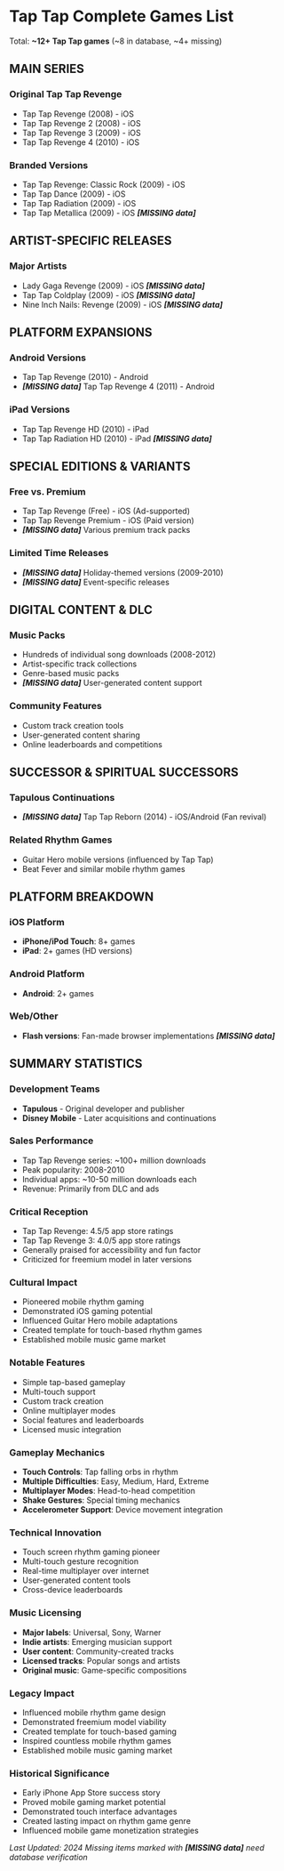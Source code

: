 # Tap Tap Complete Games List

Total: **~12+ Tap Tap games** (~8 in database, ~4+ missing)

## MAIN SERIES

### Original Tap Tap Revenge
- Tap Tap Revenge (2008) - iOS
- Tap Tap Revenge 2 (2008) - iOS
- Tap Tap Revenge 3 (2009) - iOS
- Tap Tap Revenge 4 (2010) - iOS

### Branded Versions
- Tap Tap Revenge: Classic Rock (2009) - iOS
- Tap Tap Dance (2009) - iOS
- Tap Tap Radiation (2009) - iOS
- Tap Tap Metallica (2009) - iOS ***[MISSING data]***

## ARTIST-SPECIFIC RELEASES

### Major Artists
- Lady Gaga Revenge (2009) - iOS ***[MISSING data]***
- Tap Tap Coldplay (2009) - iOS ***[MISSING data]***
- Nine Inch Nails: Revenge (2009) - iOS ***[MISSING data]***

## PLATFORM EXPANSIONS

### Android Versions
- Tap Tap Revenge (2010) - Android
- ***[MISSING data]*** Tap Tap Revenge 4 (2011) - Android

### iPad Versions
- Tap Tap Revenge HD (2010) - iPad
- Tap Tap Radiation HD (2010) - iPad ***[MISSING data]***

## SPECIAL EDITIONS & VARIANTS

### Free vs. Premium
- Tap Tap Revenge (Free) - iOS (Ad-supported)
- Tap Tap Revenge Premium - iOS (Paid version)
- ***[MISSING data]*** Various premium track packs

### Limited Time Releases
- ***[MISSING data]*** Holiday-themed versions (2009-2010)
- ***[MISSING data]*** Event-specific releases

## DIGITAL CONTENT & DLC

### Music Packs
- Hundreds of individual song downloads (2008-2012)
- Artist-specific track collections
- Genre-based music packs
- ***[MISSING data]*** User-generated content support

### Community Features
- Custom track creation tools
- User-generated content sharing
- Online leaderboards and competitions

## SUCCESSOR & SPIRITUAL SUCCESSORS

### Tapulous Continuations
- ***[MISSING data]*** Tap Tap Reborn (2014) - iOS/Android (Fan revival)

### Related Rhythm Games
- Guitar Hero mobile versions (influenced by Tap Tap)
- Beat Fever and similar mobile rhythm games

## PLATFORM BREAKDOWN

### iOS Platform
- **iPhone/iPod Touch**: 8+ games
- **iPad**: 2+ games (HD versions)

### Android Platform
- **Android**: 2+ games

### Web/Other
- **Flash versions**: Fan-made browser implementations ***[MISSING data]***

## SUMMARY STATISTICS

### Development Teams
- **Tapulous** - Original developer and publisher
- **Disney Mobile** - Later acquisitions and continuations

### Sales Performance
- Tap Tap Revenge series: ~100+ million downloads
- Peak popularity: 2008-2010
- Individual apps: ~10-50 million downloads each
- Revenue: Primarily from DLC and ads

### Critical Reception
- Tap Tap Revenge: 4.5/5 app store ratings
- Tap Tap Revenge 3: 4.0/5 app store ratings
- Generally praised for accessibility and fun factor
- Criticized for freemium model in later versions

### Cultural Impact
- Pioneered mobile rhythm gaming
- Demonstrated iOS gaming potential
- Influenced Guitar Hero mobile adaptations
- Created template for touch-based rhythm games
- Established mobile music game market

### Notable Features
- Simple tap-based gameplay
- Multi-touch support
- Custom track creation
- Online multiplayer modes
- Social features and leaderboards
- Licensed music integration

### Gameplay Mechanics
- **Touch Controls**: Tap falling orbs in rhythm
- **Multiple Difficulties**: Easy, Medium, Hard, Extreme
- **Multiplayer Modes**: Head-to-head competition
- **Shake Gestures**: Special timing mechanics
- **Accelerometer Support**: Device movement integration

### Technical Innovation
- Touch screen rhythm gaming pioneer
- Multi-touch gesture recognition
- Real-time multiplayer over internet
- User-generated content tools
- Cross-device leaderboards

### Music Licensing
- **Major labels**: Universal, Sony, Warner
- **Indie artists**: Emerging musician support
- **User content**: Community-created tracks
- **Licensed tracks**: Popular songs and artists
- **Original music**: Game-specific compositions

### Legacy Impact
- Influenced mobile rhythm game design
- Demonstrated freemium model viability
- Created template for touch-based gaming
- Inspired countless mobile rhythm games
- Established mobile music gaming market

### Historical Significance
- Early iPhone App Store success story
- Proved mobile gaming market potential
- Demonstrated touch interface advantages
- Created lasting impact on rhythm game genre
- Influenced mobile game monetization strategies

*Last Updated: 2024*
*Missing items marked with ***[MISSING data]*** need database verification*